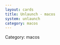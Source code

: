 ```yaml
---
layout: cards
title: Unlaunch - macos
system: unlaunch
category: macos
---
```

<div class="alert alert-secondary mb-4"><span class="i18n innerHTML-category">Category: </span><span class="i18n innerHTML-cat-macos">macos</span></div>
